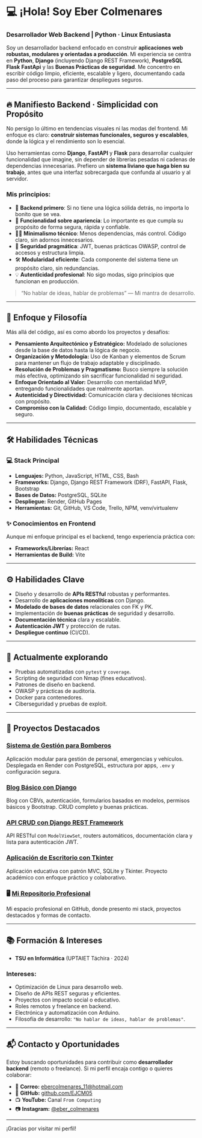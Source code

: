 # 💻 ¡Hola! Soy Eber Colmenares
### Desarrollador Web Backend | Python · Linux Entusiasta

Soy un desarrollador backend enfocado en construir **aplicaciones web robustas, modulares y orientadas a producción**. Mi experiencia se centra en **Python**, **Django** (incluyendo Django REST Framework), **PostgreSQL** **Flask** **FastApi** y las **Buenas Prácticas de seguridad**. Me concentro en escribir código limpio, eficiente, escalable y ligero, documentando cada paso del proceso para garantizar despliegues seguros.

---

## 🔥 Manifiesto Backend · Simplicidad con Propósito

No persigo lo último en tendencias visuales ni las modas del frontend. Mi enfoque es claro: **construir sistemas funcionales, seguros y escalables**, donde la lógica y el rendimiento son lo esencial.

Uso herramientas como **Django**, **FastAPI** y **Flask** para desarrollar cualquier funcionalidad que imagine, sin depender de librerías pesadas ni cadenas de dependencias innecesarias. Prefiero un **sistema liviano que haga bien su trabajo**, antes que una interfaz sobrecargada que confunda al usuario y al servidor.

### Mis principios:

- 🧱 **Backend primero**: Si no tiene una lógica sólida detrás, no importa lo bonito que se vea.
- 🚀 **Funcionalidad sobre apariencia**: Lo importante es que cumpla su propósito de forma segura, rápida y confiable.
- 🧘‍♂️ **Minimalismo técnico**: Menos dependencias, más control. Código claro, sin adornos innecesarios.
- 🔐 **Seguridad pragmática**: JWT, buenas prácticas OWASP, control de accesos y estructura limpia.
- 🛠️ **Modularidad eficiente**: Cada componente del sistema tiene un propósito claro, sin redundancias.
- 💡 **Autenticidad profesional**: No sigo modas, sigo principios que funcionan en producción.

> “No hablar de ideas, hablar de problemas” — Mi mantra de desarrollo.

---

## 🚀 Enfoque y Filosofía

Más allá del código, así es como abordo los proyectos y desafíos:

* **Pensamiento Arquitectónico y Estratégico:** Modelado de soluciones desde la base de datos hasta la lógica de negocio.
* **Organización y Metodología:** Uso de Kanban y elementos de Scrum para mantener un flujo de trabajo adaptable y disciplinado.
* **Resolución de Problemas y Pragmatismo:** Busco siempre la solución más efectiva, optimizando sin sacrificar funcionalidad ni seguridad.
* **Enfoque Orientado al Valor:** Desarrollo con mentalidad MVP, entregando funcionalidades que realmente aportan.
* **Autenticidad y Directividad:** Comunicación clara y decisiones técnicas con propósito.
* **Compromiso con la Calidad:** Código limpio, documentado, escalable y seguro.

---

## 🛠️ Habilidades Técnicas

### 💻 Stack Principal

* **Lenguajes:** Python, JavaScript, HTML, CSS, Bash
* **Frameworks:** Django, Django REST Framework (DRF), FastAPI, Flask, Bootstrap
* **Bases de Datos:** PostgreSQL, SQLite
* **Despliegue:** Render, GitHub Pages
* **Herramientas:** Git, GitHub, VS Code, Trello, NPM, venv/virtualenv

### ✨ Conocimientos en Frontend

Aunque mi enfoque principal es el backend, tengo experiencia práctica con:

* **Frameworks/Librerías:** React
* **Herramientas de Build:** Vite

---

## ⚙️ Habilidades Clave

* Diseño y desarrollo de **APIs RESTful** robustas y performantes.
* Desarrollo de **aplicaciones monolíticas** con Django.
* **Modelado de bases de datos** relacionales con FK y PK.
* Implementación de **buenas prácticas** de seguridad y desarrollo.
* **Documentación técnica** clara y escalable.
* **Autenticación JWT** y protección de rutas.
* **Despliegue continuo** (CI/CD).

---

## 🌱 Actualmente explorando

* Pruebas automatizadas con `pytest` y `coverage`.
* Scripting de seguridad con Nmap (fines educativos).
* Patrones de diseño en backend.
* OWASP y prácticas de auditoría.
* Docker para contenedores.
* Ciberseguridad y pruebas de exploit.

---

## 🚀 Proyectos Destacados

### [Sistema de Gestión para Bomberos](https://cuerpobomberossc.com)
Aplicación modular para gestión de personal, emergencias y vehículos. Desplegada en Render con PostgreSQL, estructura por apps, `.env` y configuración segura.

### [Blog Básico con Django](https://github.com/EJCM05/Blog-Spot)
Blog con CBVs, autenticación, formularios basados en modelos, permisos básicos y Bootstrap. CRUD completo y buenas prácticas.

### [API CRUD con Django REST Framework](https://github.com/EJCM05/DRF-API-CRUD-DJANGO)
API RESTful con `ModelViewSet`, routers automáticos, documentación clara y lista para autenticación JWT.

### [Aplicación de Escritorio con Tkinter](https://github.com/EJCM05/ProyectoSocioTecnologico-Trayecto-2.git)
Aplicación educativa con patrón MVC, SQLite y Tkinter. Proyecto académico con enfoque práctico y colaborativo.

### 🖥️ [Mi Repositorio Profesional](https://github.com/EJCM05/EJCM05)
Mi espacio profesional en GitHub, donde presento mi stack, proyectos destacados y formas de contacto.

---

## 📚 Formación & Intereses

* **TSU en Informática** (UPTAIET Táchira · 2024)

### Intereses:

* Optimización de Linux para desarrollo web.
* Diseño de APIs REST seguras y eficientes.
* Proyectos con impacto social o educativo.
* Roles remotos y freelance en backend.
* Electrónica y automatización con Arduino.
* Filosofía de desarrollo: `"No hablar de ideas, hablar de problemas"`.

---

## 📬 Contacto y Oportunidades

Estoy buscando oportunidades para contribuir como **desarrollador backend** (remoto o freelance). Si mi perfil encaja contigo o quieres colaborar:

* 📧 **Correo:** ebercolmenares_11@hotmail.com  
* 🐙 **GitHub:** [github.com/EJCM05](https://github.com/EJCM05)  
* 📺 **YouTube:** Canal `From Computing`  
* 📷 **Instagram:** [@eber_colmenares](https://www.instagram.com/eber_colmenares?igsh=bHBxbTg2c2g0djVp)

---

¡Gracias por visitar mi perfil!
